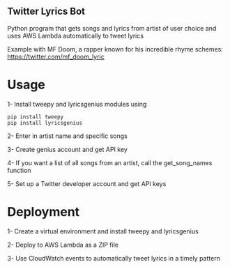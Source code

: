 ## Twitter Lyrics Bot
Python program that gets songs and lyrics from artist of user choice and uses AWS Lambda automatically to tweet lyrics 

Example with MF Doom, a rapper known for his incredible rhyme schemes:
https://twitter.com/mf_doom_lyric

# Usage 
1- Install tweepy and lyricsgenius modules using 
```
pip install tweepy
pip install lyricsgenius
```
2- Enter in artist name and specific songs

3- Create genius account and get API key

4- If you want a list of all songs from an artist, call the get_song_names function

5- Set up a Twitter developer account and get API keys


# Deployment
1- Create a virtual environment and install tweepy and lyricsgenius

2- Deploy to AWS Lambda as a ZIP file

3- Use CloudWatch events to automatically tweet lyrics in a timely pattern

